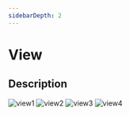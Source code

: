 ```yaml
---
sidebarDepth: 2
---
```

# View <Badge text="under development" type="error"/> 

## Description

![view1](https://attachments.cbd.int/action-agenda-components/view-1.png)
![view2](https://attachments.cbd.int/action-agenda-components/view-2.png)
![view3](https://attachments.cbd.int/action-agenda-components/view-3.png)
![view4](https://attachments.cbd.int/action-agenda-components/view-4.png)